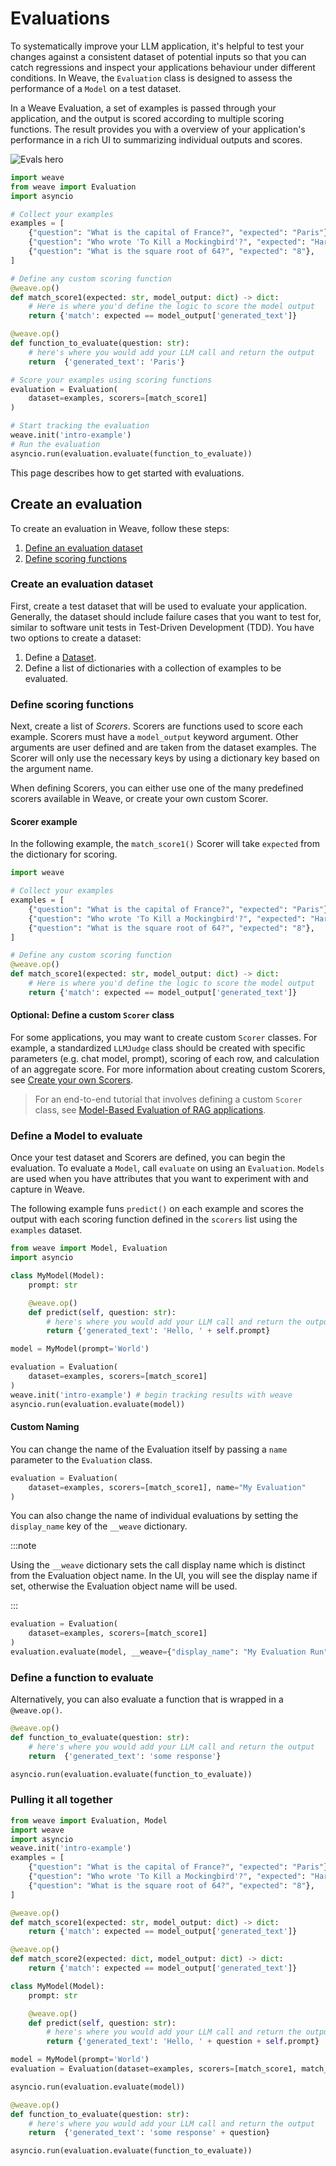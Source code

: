 # Evaluations

To systematically improve your LLM application, it's helpful to test your changes against a consistent dataset of potential inputs so that you can catch regressions and inspect your applications behaviour under different conditions. In Weave, the `Evaluation` class is designed to assess the performance of a `Model` on a test dataset.

In a Weave Evaluation, a set of examples is passed through your application, and the output is scored according to multiple scoring functions. The result provides you with a overview of your application's performance in a rich UI to summarizing individual outputs and scores.

![Evals hero](../../../static/img/evals-hero.png)

```python
import weave
from weave import Evaluation
import asyncio

# Collect your examples
examples = [
    {"question": "What is the capital of France?", "expected": "Paris"},
    {"question": "Who wrote 'To Kill a Mockingbird'?", "expected": "Harper Lee"},
    {"question": "What is the square root of 64?", "expected": "8"},
]

# Define any custom scoring function
@weave.op()
def match_score1(expected: str, model_output: dict) -> dict:
    # Here is where you'd define the logic to score the model output
    return {'match': expected == model_output['generated_text']}

@weave.op()
def function_to_evaluate(question: str):
    # here's where you would add your LLM call and return the output
    return  {'generated_text': 'Paris'}

# Score your examples using scoring functions
evaluation = Evaluation(
    dataset=examples, scorers=[match_score1]
)

# Start tracking the evaluation
weave.init('intro-example')
# Run the evaluation
asyncio.run(evaluation.evaluate(function_to_evaluate))
```

This page describes how to get started with evaluations. 
## Create an evaluation

To create an evaluation in Weave, follow these steps:

1. [Define an evaluation dataset](#define-an-evaluation-dataset)
2. [Define scoring functions](#define-scoring-functions)

### Create an evaluation dataset

First, create a test dataset that will be used to evaluate your application. Generally, the dataset should include failure cases that you want to test for, similar to software unit tests in Test-Driven Development (TDD). You have two options to create a dataset:

1. Define a [Dataset](/guides/core-types/datasets).
2. Define a list of dictionaries with a collection of examples to be evaluated. 

### Define scoring functions

Next, create a list of _Scorers_. Scorers are functions used to score each example. Scorers must have a `model_output` keyword argument. Other arguments are user defined and are taken from the dataset examples. The Scorer will only use the necessary keys by using a dictionary key based on the argument name.

When defining Scorers, you can either use one of the many predefined scorers available in Weave, or create your own custom Scorer.

#### Scorer example

In the following example, the `match_score1()` Scorer will take `expected` from the dictionary for scoring.

```python
import weave

# Collect your examples
examples = [
    {"question": "What is the capital of France?", "expected": "Paris"},
    {"question": "Who wrote 'To Kill a Mockingbird'?", "expected": "Harper Lee"},
    {"question": "What is the square root of 64?", "expected": "8"},
]

# Define any custom scoring function
@weave.op()
def match_score1(expected: str, model_output: dict) -> dict:
    # Here is where you'd define the logic to score the model output
    return {'match': expected == model_output['generated_text']}
```

#### Optional: Define a custom `Scorer` class

For some applications, you may want to create custom `Scorer` classes. For example, a standardized `LLMJudge` class should be created with specific parameters (e.g. chat model, prompt), scoring of each row, and calculation of an aggregate score. For more information about creating custom Scorers, see [Create your own Scorers](../evaluation/custom-scorers.md).

> For an end-to-end tutorial that involves defining a custom `Scorer` class, see [Model-Based Evaluation of RAG applications](/tutorial-rag#optional-defining-a-scorer-class).

### Define a Model to evaluate

Once your test dataset and Scorers are defined, you can begin the evaluation. To evaluate a `Model`, call `evaluate` on using an `Evaluation`. `Models` are used when you have attributes that you want to experiment with and capture in Weave.

The following example funs `predict()` on each example and scores the output with each scoring function defined in the `scorers` list using the `examples` dataset.

```python
from weave import Model, Evaluation
import asyncio

class MyModel(Model):
    prompt: str

    @weave.op()
    def predict(self, question: str):
        # here's where you would add your LLM call and return the output
        return {'generated_text': 'Hello, ' + self.prompt}

model = MyModel(prompt='World')

evaluation = Evaluation(
    dataset=examples, scorers=[match_score1]
)
weave.init('intro-example') # begin tracking results with weave
asyncio.run(evaluation.evaluate(model))
```



#### Custom Naming

You can change the name of the Evaluation itself by passing a `name` parameter to the `Evaluation` class.

```python
evaluation = Evaluation(
    dataset=examples, scorers=[match_score1], name="My Evaluation"
)
```

You can also change the name of individual evaluations by setting the `display_name` key of the `__weave` dictionary.

:::note

Using the `__weave` dictionary sets the call display name which is distinct from the Evaluation object name. In the
UI, you will see the display name if set, otherwise the Evaluation object name will be used.

:::

```python
evaluation = Evaluation(
    dataset=examples, scorers=[match_score1]
)
evaluation.evaluate(model, __weave={"display_name": "My Evaluation Run"})
```

### Define a function to evaluate

Alternatively, you can also evaluate a function that is wrapped in a `@weave.op()`.

```python
@weave.op()
def function_to_evaluate(question: str):
    # here's where you would add your LLM call and return the output
    return  {'generated_text': 'some response'}

asyncio.run(evaluation.evaluate(function_to_evaluate))
```

### Pulling it all together

```python
from weave import Evaluation, Model
import weave
import asyncio
weave.init('intro-example')
examples = [
    {"question": "What is the capital of France?", "expected": "Paris"},
    {"question": "Who wrote 'To Kill a Mockingbird'?", "expected": "Harper Lee"},
    {"question": "What is the square root of 64?", "expected": "8"},
]

@weave.op()
def match_score1(expected: str, model_output: dict) -> dict:
    return {'match': expected == model_output['generated_text']}

@weave.op()
def match_score2(expected: dict, model_output: dict) -> dict:
    return {'match': expected == model_output['generated_text']}

class MyModel(Model):
    prompt: str

    @weave.op()
    def predict(self, question: str):
        # here's where you would add your LLM call and return the output
        return {'generated_text': 'Hello, ' + question + self.prompt}

model = MyModel(prompt='World')
evaluation = Evaluation(dataset=examples, scorers=[match_score1, match_score2])

asyncio.run(evaluation.evaluate(model))

@weave.op()
def function_to_evaluate(question: str):
    # here's where you would add your LLM call and return the output
    return  {'generated_text': 'some response' + question}

asyncio.run(evaluation.evaluate(function_to_evaluate))
```
